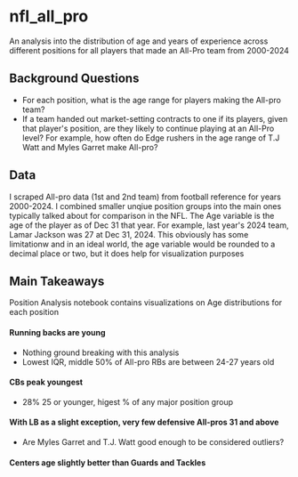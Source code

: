 # nfl_all_pro
An analysis into the distribution of age and years of experience across different positions for all players that made an All-Pro team from 2000-2024

## Background Questions
- For each position, what is the age range for players making the All-pro team?
- If a team handed out market-setting contracts to one if its players, given that player's position, are they likely to continue playing at an All-Pro level? For example, how often do Edge rushers in the age range of T.J Watt and Myles Garret make All-pro?

## Data
I scraped All-pro data (1st and 2nd team) from football reference for years 2000-2024. I combined smaller unqiue position groups into the main ones typically talked about for comparison in the NFL. The Age variable is the age of the player as of Dec 31 that year. For example, last year's 2024 team, Lamar Jackson was 27 at Dec 31, 2024. This obviously has some limitationw and in an ideal world, the age variable would be rounded to a decimal place or two, but it does help for visualization purposes

## Main Takeaways
Position Analysis notebook contains visualizations on Age distributions for each position
#### Running backs are young
- Nothing ground breaking with this analysis
- Lowest IQR, middle 50% of All-pro RBs are between 24-27 years old
#### CBs peak youngest
- 28% 25 or younger, higest % of any major position group
#### With LB as a slight exception, very few defensive All-pros 31 and above
- Are Myles Garret and T.J. Watt good enough to be considered outliers?
#### Centers age slightly better than Guards and Tackles
